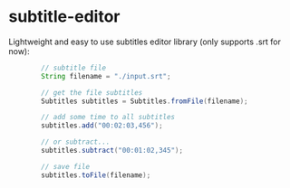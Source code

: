 # subtitle-editor

Lightweight and easy to use subtitles editor library (only supports .srt for now):

```java
        // subtitle file
        String filename = "./input.srt";

        // get the file subtitles
        Subtitles subtitles = Subtitles.fromFile(filename);

        // add some time to all subtitles
        subtitles.add("00:02:03,456");

        // or subtract...
        subtitles.subtract("00:01:02,345");

        // save file
        subtitles.toFile(filename);
```


